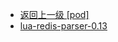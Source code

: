 - [返回上一级 [pod]](服务部署/Nginx/模板/nginx-1.24.0/Openresty/openresty-1.21.4.3-win64/pod/)
- [lua-redis-parser-0.13](服务部署/Nginx/模板/nginx-1.24.0/Openresty/openresty-1.21.4.3-win64/pod/lua-redis-parser-0.13/)

